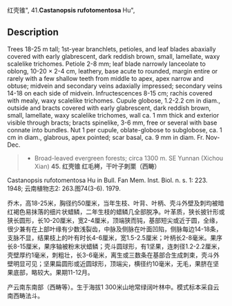 红壳锥",
41.**Castanopsis rufotomentosa** Hu",

## Description
Trees 18-25 m tall; 1st-year branchlets, petioles, and leaf blades abaxially covered with early glabrescent, dark reddish brown, small, lamellate, waxy scalelike trichomes. Petiole 2-8 mm; leaf blade narrowly lanceolate to oblong, 10-20 ×  2-4 cm, leathery, base acute to rounded, margin entire or rarely with a few shallow teeth from middle to apex, apex narrow and obtuse; midvein and secondary veins adaxially impressed; secondary veins 14-18 on each side of midvein. Infructescences 8-15 cm; rachis covered with mealy, waxy scalelike trichomes. Cupule globose, 1.2-2.2 cm in diam., outside and bracts covered with early glabrescent, dark reddish brown, small, lamellate, waxy scalelike trichomes, wall ca. 1 mm thick and exterior visible through bracts; bracts spinelike, 3-6 mm, free or several with base connate into bundles. Nut 1 per cupule, oblate-globose to subglobose, ca. 1 cm in diam., glabrous, apex pointed; scar basal, ca. 9 mm in diam. Fr. Nov-Dec.

> *  Broad-leaved evergreen forests; circa 1300 m. SE Yunnan (Xichou Xian)
**45. 红壳锥 红毛栲，干叶子刺栗（西畴）**

Castanopsis rufotomentosa Hu in Bull. Fan Mem. Inst. Biol. n. s. 1: 223. 1948; 云南植物志2: 263.图74(3-6). 1979.

乔木，高18-25米，胸径约50厘米，当年生枝、叶背、叶柄、壳斗外壁及刺均被暗红褐色易抹落的细片状蜡鳞，二年生枝的蜡鳞几全部脱净。叶革质，狭长披针形或狭长圆形，长10-20厘米，宽2-4厘米，顶端狭而钝，基部短尖或近于圆，全缘，很少兼有在上部叶缘有少数浅裂齿，中脉及侧脉在叶面凹陷，侧脉每边14-18条，支脉不显，结果枝上的叶有时长4-6厘米，宽1.5-2.5厘米；叶柄长2-8毫米。果序长8-15厘米，果序轴被粉末状蜡鳞；壳斗圆球形，有1坚果，连刺径1.2-2.2厘米，壳壁厚约1毫米，刺粗壮，长3-6毫米，离生或三数条在基部合生成刺束，壳斗外壁明显可见；坚果扁圆形或近圆球形，顶端尖，横径约10毫米，无毛，果脐在坚果底部，略较大。果期11-12月。

产云南东南部（西畴等）。生于海拔1 300米山地常绿阔叶林中。模式标本采自云南西畴法斗。

